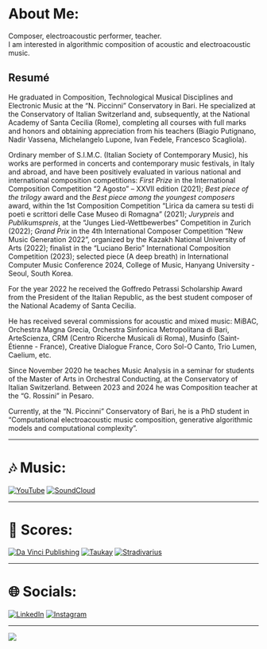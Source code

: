 # About Me:

Composer, electroacoustic performer, teacher.\
I am interested in algorithmic composition of acoustic and electroacoustic music.

## Resumé

He graduated in Composition, Technological Musical Disciplines and Electronic Music at the “N. Piccinni” Conservatory in Bari. He specialized at the Conservatory of Italian Switzerland and, subsequently, at the National Academy of Santa Cecilia (Rome), completing all courses with full marks and honors and obtaining appreciation from his teachers (Biagio Putignano, Nadir Vassena, Michelangelo Lupone, Ivan Fedele, Francesco Scagliola).

Ordinary member of S.I.M.C. (Italian Society of Contemporary Music), his works are performed in concerts and contemporary music festivals, in Italy and abroad, and have been positively evaluated in various national and international composition competitions: _First Prize_ in the International Composition Competition “2 Agosto” – XXVII edition (2021); _Best piece of the trilogy_ award and the _Best piece among the youngest composers_ award, within the 1st Composition Competition “Lirica da camera su testi di poeti e scrittori delle Case Museo di Romagna” (2021); _Jurypreis_ and _Publikumspreis_, at the “Junges Lied-Wettbewerbes” Competition in Zurich (2022); _Grand Prix_ in the 4th International Composer Competition “New Music Generation 2022”, organized by the Kazakh National University of Arts (2022); finalist in the “Luciano Berio” International Composition Competition (2023); selected piece (A deep breath) in International Computer Music Conference 2024, College of Music, Hanyang University - Seoul, South Korea.

For the year 2022 he received the Goffredo Petrassi Scholarship Award from the President of the Italian Republic, as the best student composer of the National Academy of Santa Cecilia.

He has received several commissions for acoustic and mixed music: MiBAC, Orchestra Magna Grecia, Orchestra Sinfonica Metropolitana di Bari, ArteScienza, CRM (Centro Ricerche Musicali di Roma), Musinfo (Saint-Étienne - France), Creative Dialogue France, Coro Sol-O Canto, Trio Lumen, Caelium, etc.

Since November 2020 he teaches Music Analysis in a seminar for students of the Master of Arts in Orchestral Conducting, at the Conservatory of Italian Switzerland. Between 2023 and 2024 he was Composition teacher at the “G. Rossini” in Pesaro.

Currently, at the “N. Piccinni” Conservatory of Bari, he is a PhD student in “Computational electroacoustic music composition, generative algorithmic models and computational complexity”.

---

# 🎶 Music:

[![YouTube](https://img.shields.io/badge/YouTube-%23FF0000.svg?logo=YouTube&logoColor=white)](https://www.youtube.com/c/FrancescoVitucciComposer)
[![SoundCloud](https://img.shields.io/badge/-SoundCloud-orange?logo=SoundCloud&logoColor=white)](https://soundcloud.com/francesco_vitucci)

---

# 🎼 Scores:

[![Da Vinci Publishing](https://img.shields.io/badge/Da%20Vinci%20Publishing-Buy-Green?labelColor=beige&style=flat&link=https://davinci-edition.com/composer/francesco-vitucci/)](https://davinci-edition.com/composer/francesco-vitucci/)
[![Taukay](https://img.shields.io/badge/Taukay-Buy(0%E2%82%AC)-black?labelColor=white&style=flat&link=https://www.taukay.it/data1/index.php?option=com_content&view=article&id=988:francesco-vitucci-it&catid=86&lang=it&Itemid=278)](https://www.taukay.it/data1/index.php?option=com_content&view=article&id=988:francesco-vitucci-it&catid=86&lang=it&Itemid=278)
[![Stradivarius](https://img.shields.io/badge/Stradivarius-Buy-white?labelColor=orange&style=flat&link=https://label.stradivarius.it/wp/compositori/vitucci-francesco/)](https://label.stradivarius.it/wp/compositori/vitucci-francesco/)

---

# 🌐 Socials:

[![LinkedIn](https://img.shields.io/badge/LinkedIn-%230077B5.svg?logo=linkedin&logoColor=white)](https://linkedin.com/in/https://www.linkedin.com/in/francesco-vitucci/)
[![Instagram](https://img.shields.io/badge/Instagram-violet?style=flat&logo=instagram&link=https://www.instagram.com/fr.vitucci/?hl=it)](https://www.instagram.com/fr.vitucci/?hl=it)

---

[![](https://visitcount.itsvg.in/api?id=fv-c&label=Profile%20Views&color=0&icon=5&pretty=false)](https://visitcount.itsvg.in)
